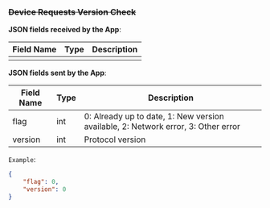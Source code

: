 ### ~~Device Requests Version Check~~

**JSON fields received by the App**:

| Field Name | Type | Description |
| ---------- | ---- | ----------- |
|            |      |             |

**JSON fields sent by the App**:

| Field Name | Type | Description                                                          |
| ---------- | ---- | -------------------------------------------------------------------- |
| flag       | int  | 0: Already up to date, 1: New version available, 2: Network error, 3: Other error |
| version    | int  | Protocol version                                                     |

`Example`:

```json
{
    "flag": 0,
    "version": 0
}
```
